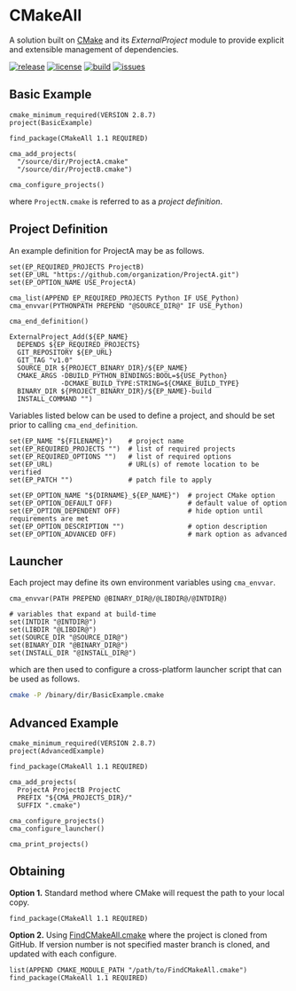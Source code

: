 # CMakeAll
A solution built on [CMake](http://cmake.org/) and its *ExternalProject* module to provide explicit and extensible management of dependencies.

[![release](https://img.shields.io/github/release/auneri/CMakeAll.svg)](https://github.com/auneri/CMakeAll/releases)
[![license](https://img.shields.io/github/license/auneri/CMakeAll.svg)](https://github.com/auneri/CMakeAll/blob/master/LICENSE.md)
[![build](https://img.shields.io/travis/auneri/CMakeAll.svg)](https://travis-ci.org/auneri/CMakeAll)
[![issues](https://img.shields.io/github/issues/auneri/CMakeAll.svg)](https://github.com/auneri/CMakeAll/issues)


## Basic Example

~~~{.cmake}
cmake_minimum_required(VERSION 2.8.7)
project(BasicExample)

find_package(CMakeAll 1.1 REQUIRED)

cma_add_projects(
  "/source/dir/ProjectA.cmake"
  "/source/dir/ProjectB.cmake")

cma_configure_projects()
~~~
where `ProjectN.cmake` is referred to as a *project definition*.


## Project Definition

An example definition for ProjectA may be as follows.

~~~{.cmake}
set(EP_REQUIRED_PROJECTS ProjectB)
set(EP_URL "https://github.com/organization/ProjectA.git")
set(EP_OPTION_NAME USE_ProjectA)

cma_list(APPEND EP_REQUIRED_PROJECTS Python IF USE_Python)
cma_envvar(PYTHONPATH PREPEND "@SOURCE_DIR@" IF USE_Python)

cma_end_definition()

ExternalProject_Add(${EP_NAME}
  DEPENDS ${EP_REQUIRED_PROJECTS}
  GIT_REPOSITORY ${EP_URL}
  GIT_TAG "v1.0"
  SOURCE_DIR ${PROJECT_BINARY_DIR}/${EP_NAME}
  CMAKE_ARGS -DBUILD_PYTHON_BINDINGS:BOOL=${USE_Python}
             -DCMAKE_BUILD_TYPE:STRING=${CMAKE_BUILD_TYPE}
  BINARY_DIR ${PROJECT_BINARY_DIR}/${EP_NAME}-build
  INSTALL_COMMAND "")
~~~

Variables listed below can be used to define a project, and should be set prior to calling `cma_end_definition`.

~~~{.cmake}
set(EP_NAME "${FILENAME}")    # project name
set(EP_REQUIRED_PROJECTS "")  # list of required projects
set(EP_REQUIRED_OPTIONS "")   # list of required options
set(EP_URL)                   # URL(s) of remote location to be verified
set(EP_PATCH "")              # patch file to apply

set(EP_OPTION_NAME "${DIRNAME}_${EP_NAME}")  # project CMake option
set(EP_OPTION_DEFAULT OFF)                   # default value of option
set(EP_OPTION_DEPENDENT OFF)                 # hide option until requirements are met
set(EP_OPTION_DESCRIPTION "")                # option description
set(EP_OPTION_ADVANCED OFF)                  # mark option as advanced
~~~


## Launcher

Each project may define its own environment variables using `cma_envvar`.

~~~{.cmake}
cma_envvar(PATH PREPEND @BINARY_DIR@/@LIBDIR@/@INTDIR@)

# variables that expand at build-time
set(INTDIR "@INTDIR@")
set(LIBDIR "@LIBDIR@")
set(SOURCE_DIR "@SOURCE_DIR@")
set(BINARY_DIR "@BINARY_DIR@")
set(INSTALL_DIR "@INSTALL_DIR@")
~~~

which are then used to configure a cross-platform launcher script that can be used as follows.

~~~bash
cmake -P /binary/dir/BasicExample.cmake
~~~


## Advanced Example

~~~{.cmake}
cmake_minimum_required(VERSION 2.8.7)
project(AdvancedExample)

find_package(CMakeAll 1.1 REQUIRED)

cma_add_projects(
  ProjectA ProjectB ProjectC
  PREFIX "${CMA_PROJECTS_DIR}/"
  SUFFIX ".cmake")

cma_configure_projects()
cma_configure_launcher()

cma_print_projects()
~~~


## Obtaining
**Option 1.** Standard method where CMake will request the path to your local copy.

~~~{.cmake}
find_package(CMakeAll 1.1 REQUIRED)
~~~

**Option 2.** Using [FindCMakeAll.cmake](https://github.com/auneri/CMakeAll/blob/develop/CMake/FindCMakeAll.cmake) where the project is cloned from GitHub. If version number is not specified master branch is cloned, and updated with each configure.

~~~{.cmake}
list(APPEND CMAKE_MODULE_PATH "/path/to/FindCMakeAll.cmake")
find_package(CMakeAll 1.1 REQUIRED)
~~~
